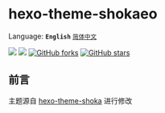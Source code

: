 # hexo-theme-shokaeo
Language: 
**`English`** 
[`简体中文`](https://github.com/Mlikiowa/hexo-theme-shokaeo/blob/main/README.md)


[![](https://img.shields.io/github/license/MliKiowa/hexo-theme-shokaeo?style=flat-square)](https://github.com/MliKiowa/hexo-theme-shokaeo/blob/main/LICENSE)
[![](https://img.shields.io/npm/v/hexo-theme-shokaeo.svg?style=flat-square)](https://www.npmjs.com/package/hexo-theme-shokaeo)
[![GitHub forks](https://img.shields.io/github/forks/MliKiowa/hexo-theme-shokaeo?style=flat-square)](https://github.com/MliKiowa/hexo-theme-shokaeo/network)
[![GitHub stars](https://img.shields.io/github/stars/MliKiowa/hexo-theme-shokaeo?style=flat-square)](https://github.com/MliKiowa/hexo-theme-shokaeo/stargazers)

## 前言
主题源自 [hexo-theme-shoka](https://github.com/amehime/hexo-theme-shoka)
进行修改
